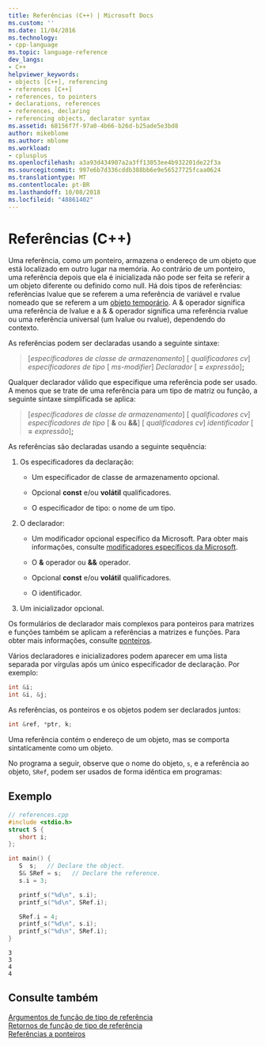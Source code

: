 ```yaml
---
title: Referências (C++) | Microsoft Docs
ms.custom: ''
ms.date: 11/04/2016
ms.technology:
- cpp-language
ms.topic: language-reference
dev_langs:
- C++
helpviewer_keywords:
- objects [C++], referencing
- references [C++]
- references, to pointers
- declarations, references
- references, declaring
- referencing objects, declarator syntax
ms.assetid: 68156f7f-97a0-4b66-b26d-b25ade5e3bd8
author: mikeblome
ms.author: mblome
ms.workload:
- cplusplus
ms.openlocfilehash: a3a93d434907a2a3ff13053ee4b932201de22f3a
ms.sourcegitcommit: 997e6b7d336cddb388bb6e9e56527725fcaa0624
ms.translationtype: MT
ms.contentlocale: pt-BR
ms.lasthandoff: 10/08/2018
ms.locfileid: "48861402"
---
```

# <a name="references-c"></a>Referências (C++)

Uma referência, como um ponteiro, armazena o endereço de um objeto que está localizado em outro lugar na memória. Ao contrário de um ponteiro, uma referência depois que ela é inicializada não pode ser feita se referir a um objeto diferente ou definido como null. Há dois tipos de referências: referências lvalue que se referem a uma referência de variável e rvalue nomeado que se referem a um [objeto temporário](../cpp/temporary-objects.md). A & operador significa uma referência de lvalue e a & & operador significa uma referência rvalue ou uma referência universal (um lvalue ou rvalue), dependendo do contexto.

As referências podem ser declaradas usando a seguinte sintaxe:

> \[*especificadores de classe de armazenamento*] \[ *qualificadores cv*] *especificadores de tipo* \[ *ms-modifier*]  *Declarador* \[ **=** *expressão*]**;**

Qualquer declarador válido que especifique uma referência pode ser usado. A menos que se trate de uma referência para um tipo de matriz ou função, a seguinte sintaxe simplificada se aplica:

> \[*especificadores de classe de armazenamento*] \[ *qualificadores cv*] *especificadores de tipo* \[ **&** ou **&&**] \[ *qualificadores cv*] *identificador* \[ **=** *expressão*]**;**

As referências são declaradas usando a seguinte sequência:

1. Os especificadores da declaração:

   - Um especificador de classe de armazenamento opcional.

   - Opcional **const** e/ou **volátil** qualificadores.

   - O especificador de tipo: o nome de um tipo.

1. O declarador:

   - Um modificador opcional específico da Microsoft. Para obter mais informações, consulte [modificadores específicos da Microsoft](../cpp/microsoft-specific-modifiers.md).

   - O **&** operador ou **&&** operador.

   - Opcional **const** e/ou **volátil** qualificadores.

   - O identificador.

1. Um inicializador opcional.

Os formulários de declarador mais complexos para ponteiros para matrizes e funções também se aplicam a referências a matrizes e funções. Para obter mais informações, consulte [ponteiros](../cpp/pointers-cpp.md).

Vários declaradores e inicializadores podem aparecer em uma lista separada por vírgulas após um único especificador de declaração. Por exemplo:

```cpp
int &i;
int &i, &j;
```

As referências, os ponteiros e os objetos podem ser declarados juntos:

```cpp
int &ref, *ptr, k;
```

Uma referência contém o endereço de um objeto, mas se comporta sintaticamente como um objeto.

No programa a seguir, observe que o nome do objeto, `s`, e a referência ao objeto, `SRef`, podem ser usados de forma idêntica em programas:

## <a name="example"></a>Exemplo

```cpp
// references.cpp
#include <stdio.h>
struct S {
   short i;
};

int main() {
   S  s;   // Declare the object.
   S& SRef = s;   // Declare the reference.
   s.i = 3;

   printf_s("%d\n", s.i);
   printf_s("%d\n", SRef.i);

   SRef.i = 4;
   printf_s("%d\n", s.i);
   printf_s("%d\n", SRef.i);
}
```

```Output
3
3
4
4
```

## <a name="see-also"></a>Consulte também

[Argumentos de função de tipo de referência](../cpp/reference-type-function-arguments.md)<br/>
[Retornos de função de tipo de referência](../cpp/reference-type-function-returns.md)<br/>
[Referências a ponteiros](../cpp/references-to-pointers.md)
